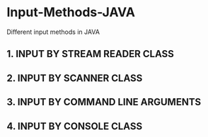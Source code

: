 # Input-Methods-JAVA
Different input methods in JAVA 
## 1. INPUT BY STREAM READER CLASS
## 2. INPUT BY SCANNER CLASS
## 3. INPUT BY COMMAND LINE ARGUMENTS
## 4. INPUT BY CONSOLE CLASS
